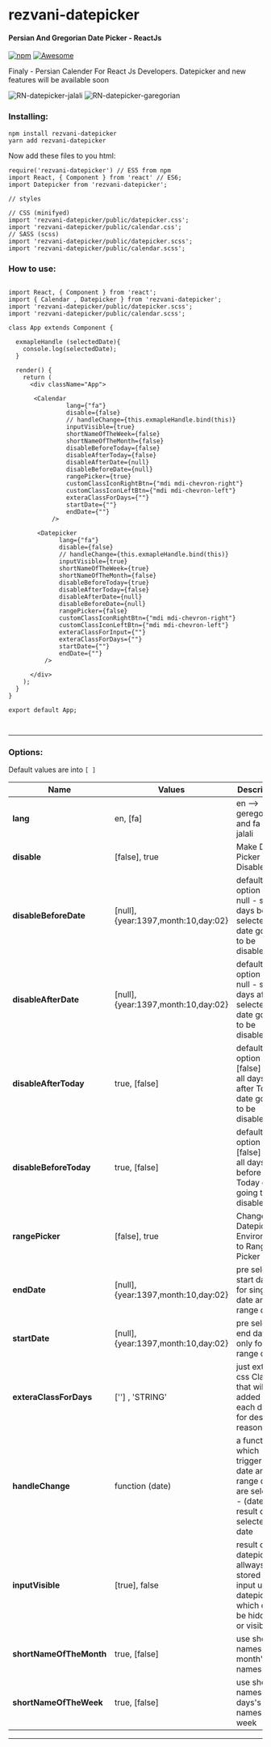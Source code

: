 # rezvani-datepicker
#### Persian And Gregorian Date Picker - ReactJs
[![npm](https://img.shields.io/npm/dt/rezvani-datepicker.svg)](https://www.npmjs.com/package/rezvani-datepicker)
[![Awesome](https://cdn.rawgit.com/sindresorhus/awesome/d7305f38d29fed78fa85652e3a63e154dd8e8829/media/badge.svg)](https://github.com/sindresorhus/awesome)

Finaly - Persian Calender For React Js Developers.
Datepicker and new features will be available soon

![RN-datepicker-jalali](https://raw.githubusercontent.com/Abolfazl2647/rn-datepicker/master/public/jalali.png)
![RN-datepicker-garegorian](https://raw.githubusercontent.com/Abolfazl2647/rn-datepicker/master/public/garegorian.png)


### Installing:

```
npm install rezvani-datepicker
yarn add rezvani-datepicker

```

Now add these files to you html:

```React Component at the top
require('rezvani-datepicker') // ES5 from npm
import React, { Component } from 'react' // ES6;
import Datepicker from 'rezvani-datepicker';

// styles

// CSS (minifyed)
import 'rezvani-datepicker/public/datepicker.css';
import 'rezvani-datepicker/public/calendar.css';
// SASS (scss)
import 'rezvani-datepicker/public/datepicker.scss';
import 'rezvani-datepicker/public/calendar.scss';

```

### How to use:
```React Component in render method:

import React, { Component } from 'react';
import { Calendar , Datepicker } from 'rezvani-datepicker';
import 'rezvani-datepicker/public/datepicker.scss';
import 'rezvani-datepicker/public/calendar.scss';

class App extends Component {

  exmapleHandle (selectedDate){
    console.log(selectedDate);
  }

  render() {
    return (
      <div className="App">  

       <Calendar
                lang={"fa"}
                disable={false}
                // handleChange={this.exmapleHandle.bind(this)}
                inputVisible={true}
                shortNameOfTheWeek={false}
                shortNameOfTheMonth={false}
                disableBeforeToday={false}
                disableAfterToday={false}
                disableAfterDate={null}
                disableBeforeDate={null}
                rangePicker={true}
                customClassIconRightBtn={"mdi mdi-chevron-right"}
                customClassIconLeftBtn={"mdi mdi-chevron-left"}
                exteraClassForDays={""}
                startDate={""}
                endDate={""}
            />

        <Datepicker
              lang={"fa"}
              disable={false}
              // handleChange={this.exmapleHandle.bind(this)}
              inputVisible={true}
              shortNameOfTheWeek={true}
              shortNameOfTheMonth={false}
              disableBeforeToday={true}
              disableAfterToday={false}
              disableAfterDate={null}
              disableBeforeDate={null}
              rangePicker={false}
              customClassIconRightBtn={"mdi mdi-chevron-right"}
              customClassIconLeftBtn={"mdi mdi-chevron-left"}
              exteraClassForInput={""}
              exteraClassForDays={""}
              startDate={""}
              endDate={""}
          /> 

      </div>
    );
  }
}

export default App;



```

<hr>


### Options:
Default values are into `[ ]`

Name | Values | Description | Sample
------------- | ------------- | ------------- |-------------
**lang** | en, [fa] | en --> geregorian and fa --> jalali
**disable** | [false], true | Make Date Picker Disable
**disableBeforeDate** | [null], {year:1397,month:10,day:02} | default option is null - set all days before selected date going to be disable
**disableAfterDate** | [null], {year:1397,month:10,day:02} | default option is null - set all days after selected date going to be disable
**disableAfterToday** | true, [false] | default option is [false] - set all days after Today date going to be disable
**disableBeforeToday** | true, [false] | default option is [false] - set all days before Today date going to be disable
**rangePicker** | [false], true | Change Datepicker Environment to Range Picker
**endDate** | [null], {year:1397,month:10,day:02} | pre selected start date - for single date and range date
**startDate** | [null], {year:1397,month:10,day:02} | pre selected end date - only for range date
**exteraClassForDays** | [''] , 'STRING' | just extrea css Class that will added to each days for desigin reasons
**handleChange** | function (date) | a function which trigger after date and range date are selected - (date) is result of selected date
**inputVisible** | [true], false | result of datepicker allways stored in an input under datepicker which can be hidden or visible
**shortNameOfTheMonth** | true, [false] | use short names for month's names
**shortNameOfTheWeek** | true, [false] | use short names for days's names of week

<hr>
